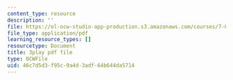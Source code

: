 ```yaml
---
content_type: resource
description: ''
file: https://ol-ocw-studio-app-production.s3.amazonaws.com/courses/7-016-introductory-biology-fall-2018/46c7d5d3f95c9a4d3adf64b644da5714_CALYA11terw.pdf
file_type: application/pdf
learning_resource_types: []
resourcetype: Document
title: 3play pdf file
type: OCWFile
uid: 46c7d5d3-f95c-9a4d-3adf-64b644da5714
---
```

